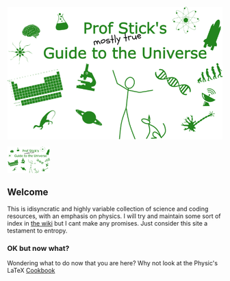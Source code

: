 ![Prof Stick's Guide to the Universe](https://github.com/ProfStick/psg2u/blob/master/media/G2U_logo.png)

<img src="./media/G2U_logo.png" width="100">

## Welcome

This is idisyncratic and highly variable collection of science and coding resources, with an emphasis on physics. I will try and maintain some sort of index in [the wiki](https://github.com/ProfStick/psg2u/wiki) but I cant make any promises. Just consider this site a testament to entropy.

### OK but now what?

Wondering what to do now that you are here? Why not look at the Physic's LaTeX [Cookbook](./Physics/physics_latex_cookbook.html)
